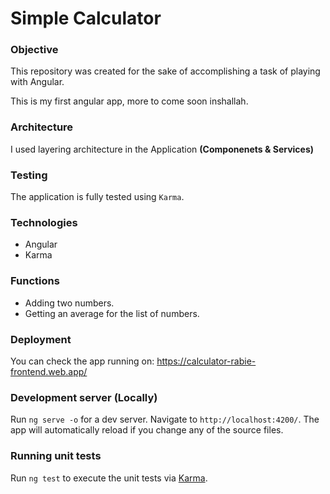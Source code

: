 # Simple Calculator

### Objective
This repository was created for the sake of accomplishing a task of playing with Angular.

This is my first angular app, more to come soon inshallah.

### Architecture
I used layering architecture in the Application **(Componenets & Services)**

### Testing
The application is fully tested using `Karma`.

### Technologies
- Angular
- Karma

### Functions
  - Adding two numbers.
  - Getting an average for the list of numbers.

### Deployment
You can check the app running on: https://calculator-rabie-frontend.web.app/

### Development server (Locally)

Run `ng serve -o` for a dev server. Navigate to `http://localhost:4200/`. The app will automatically reload if you change any of the source files.

### Running unit tests

Run `ng test` to execute the unit tests via [Karma](https://karma-runner.github.io).